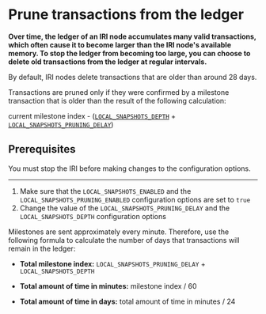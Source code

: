 # Prune transactions from the ledger

**Over time, the ledger of an IRI node accumulates many valid transactions, which often cause it to become larger than the IRI node's available memory. To stop the ledger from becoming too large, you can choose to delete old transactions from the ledger at regular intervals.**

By default, IRI nodes delete transactions that are older than around 28 days.

Transactions are pruned only if they were confirmed by a milestone transaction that is older than the result of the following calculation:

current milestone index - ([`LOCAL_SNAPSHOTS_DEPTH`](../references/iri-configuration-options.md#local-snapshots-depth) +
[`LOCAL_SNAPSHOTS_PRUNING_DELAY`](../references/iri-configuration-options.md#local-snapshots-pruning-delay))

## Prerequisites

You must stop the IRI before making changes to the configuration options.

<hr>

1. Make sure that the `LOCAL_SNAPSHOTS_ENABLED` and the `LOCAL_SNAPSHOTS_PRUNING_ENABLED` configuration options are set to `true`
2. Change the value of the `LOCAL_SNAPSHOTS_PRUNING_DELAY` and the `LOCAL_SNAPSHOTS_DEPTH` configuration options

Milestones are sent approximately every minute. Therefore, use the following formula to calculate the number of days that transactions will remain in the ledger:

 * **Total milestone index:** `LOCAL_SNAPSHOTS_PRUNING_DELAY` + `LOCAL_SNAPSHOTS_DEPTH` 

 * **Total amount of time in minutes:** milestone index / 60
 
 * **Total amount of time in days:** total amount of time in minutes / 24